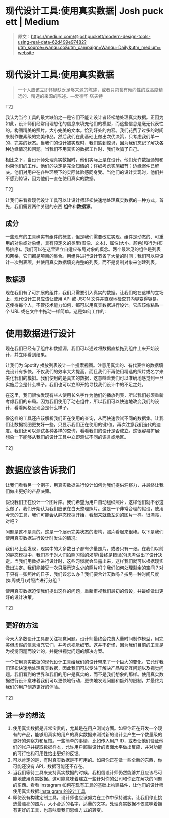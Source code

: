 # 现代设计工具:使用真实数据| Josh puck ett | Medium

> 原文：<https://medium.com/@joshpuckett/modern-design-tools-using-real-data-62d499e97482?utm_source=wanqu.co&utm_campaign=Wanqu+Daily&utm_medium=website>

# 现代设计工具:使用真实数据

> 一个人应该立即怀疑缺乏足够来源的陈述，或者只包含有倾向性的或高度精选的、精选的来源的陈述。—爱德华·塔夫特

T2】

我认为当今工具的最大缺陷之一是它们不能让设计者轻松地处理真实数据。正因为如此，设计师们经常用理想化的信息来填充他们的模型，而这些信息是毫无代表性的。构图精美的照片。大小完美的文本。恰到好处的内容。我们花费了过多的时间来制作像素级的完美作品。然后我们在此基础上做出次优决策，只考虑我们单一的、完美的状态。当我们的设计被实现时，我们感到惊讶，因为我们忘记了解决各种边缘情况和问题。当我们不用真实的数据工作时，我们欺骗了自己。

相比之下，当设计师处理真实数据时，他们实际上是在设计。他们允许数据通知和约束他们的工作。他们的决定是完全知情的；仔细考虑实施细节；边缘案件已解决。他们对用户在各种环境下的实际体验感同身受。当他们的设计实现时，他们并不感到惊讶，因为他们一直在使用真实的数据。

T2】

让我们来看看现代设计工具可以让设计师轻松快速地处理真实数据的一种方式。首先，我们需要两件关键的东西:**组件**和**数据源**。

## 成分

一些现有的工具确实有组件的概念，但是我们需要改进实现。组件是动态的、可重用的对象或对象组，具有预定义的类型(图像、文本)、属性(大小、颜色)和行为(布局排序)。我们可以在这里建立自适应布局对象的概念。两个最常见的组件是列表和网格，它们都是项目的集合。用组件进行设计节省了大量的时间；我们可以只设计一次列表项，并使用真实数据填充完整的列表，而不是复制对象来创建列表。



## 数据源

现在我们有了可扩展的组件，我们只需要引入真实的数据。让我们站在这样的立场上，现代设计工具应该让使用 API 或 JSON 文件并直观地检查其内容变得容易。这使得每个人，不管技术能力如何，都可以用真实数据进行设计。它应该像粘贴一个 URL 或在文件中拖动一样简单。这是如何工作的:



# 使用数据进行设计

现在我们已经有了组件和数据源，我们可以通过将数据直接拖到组件上来开始设计，并立即看到结果。

让我们为 Spotify 播放列表设计一个搜索视图。注意用真实的、有代表性的数据填充设计有多快。不仅我们的效率大大提高，而且我们不再使用精选的照片或名字来美化我们的模拟。我们使用的是真实的数据，这意味着我们可以准确地感觉到一旦实施后会是什么样子。我们也可以立即开始寻找我们设计中的不足之处。



在这里，我们很快发现有些人使用长名字作为他们的播放列表，所以我们必须重新考虑我们的布局。因为我们使用了动态组件，所以我们可以快速地改变我们的设计，看看网格呈现会是什么样子。

像这样的工具还应该解析我们正在使用的查询，从而快速尝试不同的数据集。让我们让数据视图更友好一些，只显示我们正在使用的键/值。再次注意我们迭代的速度。我们还可以测试各种各样的查询，看看我们的设计是否成立。这很容易扩展:想象一下能够从我们的设计工具中立即测试不同的语言或地区。







T2】

# 数据应该告诉我们



让我们看看另一个例子，用真实数据进行设计如何为我们提供洞察力，并最终让我们做出更好的产品决策。

假设我们正在设计一个图片库。我们希望为用户自动组织照片，这样他们就不必这么做了。我们开始认为我们应该在白天整理照片。这是一个非常合理的假设，使用今天的工具，我们可能会从静态模拟开始，看起来就像左边的图片一样。很漂亮，对吧？

问题是这不是真的。这是一个展示完美状态的虚构，照片看起来很棒。以下是我们使用真实数据进行设计时发生的情况:



我们马上会发现，现实中的大多数日子都有少量照片，或者只有一张。在我们以前的静态模拟中，我们基于对人们拍照习惯的渴望(最终是错误的)思考做出了设计决定。当我们用数据进行设计时，这些习惯就会显露出来，这样我们就可以根据现实做出决定。我们能接受一次只展示这么少的照片吗？我们如何处理剩余的空间？对于只有一张照片的日子，我们该怎么办？我们要合计天数吗？按另一种时间尺度(如周或月)对照片进行分组？

使用真实数据迫使我们提出这样的问题，重新审视我们最初的假设，并最终做出更好的设计决策。





T2】

## 更好的方法

今天大多数设计工具都关注视觉问题。设计师最终会花费大量时间制作模型，用完美但虚假的信息填充它们，并考虑视觉细节。这并不奇怪，因为我们目前的工具是为视觉问题而设计的，并提供视觉问题的解决方案。

一个使用真实数据的现代设计工具给我们的设计带来了一个巨大的变化。它允许我们轻松快速地处理真实数据，因此我们可以专注于解决产品和交互问题以及视觉问题。我们看到的世界和我们的用户是真实的，而不是我们想象的那样。使用真实数据进行设计意味着我们可以更快地行动，更快地发现问题和额外的限制，并最终为我们的用户创造更好的体验。

T2】

## 进一步的想法

1.  使用真实数据是非常宝贵的，尤其是在用户测试方面。如果你正在开发一个现有的产品，能够用真实的用户的真实数据来测试新的设计会产生一个数量级的更好的洞察力和反馈。一些简单的事情，比如传入用户 ID，或者让他们验证他们的帐户并提取数据样本，允许用户超越设计的表面水平做出反应，并对功能的可行性和可用性给出更好的反馈。
2.  可以肯定的是，有时真实数据是不可用的。如果你正在做一些全新的东西，你可能还没有 API，数据可能还不存在。
3.  当我们等待工具来支持真实数据的时候，我相信设计师仍然能够并且应该尽可能地使用真实数据。这可能意味着建立一些针对你的公司和你正在解决的问题的东西。看看 Instagram 如何在现有工具的基础上构建插件，让他们的设计师使用真实数据:[insta gram 的设计工具](/@iansilber/design-tools-at-instagram-4f5867afa4f4)
4.  即使没有构建定制工具，设计师也应该努力在工作中保持诚实。让我们停止挑选最漂亮的照片，大小合适的名字，适量的文字。处理真实数据不仅意味着拥有更好的工具，也意味着我们思维方式的转变。